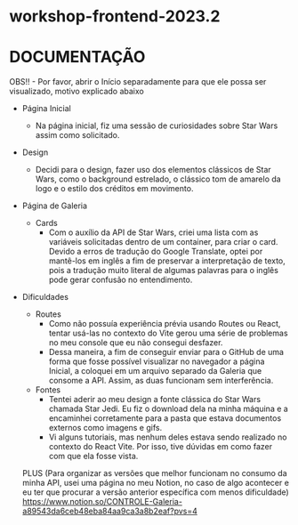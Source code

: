 # workshop-frontend-2023.2

# DOCUMENTAÇÃO

OBS!!
      - Por favor, abrir o Início separadamente para que ele possa ser visualizado, motivo explicado abaixo 
      

- Página Inicial
    - Na página inicial, fiz uma sessão de curiosidades sobre Star Wars assim como solicitado.
- Design
    - Decidi para o design, fazer uso dos elementos clássicos de Star Wars, como o background estrelado, o clássico tom de amarelo da logo e o estilo dos créditos em movimento.
- Página de Galeria
    - Cards
        - Com o auxílio da API de Star Wars, criei uma lista com as variáveis solicitadas dentro de um container, para criar o card. Devido a erros de tradução do Google Translate, optei por mantê-los em inglês a fim de preservar a interpretação de texto, pois a tradução muito literal de algumas palavras para o inglês pode gerar confusão no entendimento.
- Dificuldades
    - Routes
        - Como não possuía experiência prévia usando Routes ou React, tentar usá-las no contexto do Vite gerou uma série de problemas no meu console que eu não consegui desfazer.
        - Dessa maneira, a fim de conseguir enviar para o GitHub de uma forma que fosse possível visualizar no navegador a página Inicial, a coloquei em um arquivo separado da Galeria que consome a API. Assim, as duas funcionam sem interferência.
    - Fontes
        - Tentei aderir ao meu design a fonte clássica do Star Wars chamada Star Jedi. Eu fiz o download dela na minha máquina e a encaminhei corretamente para a pasta que estava documentos externos como imagens e gifs.
        - Vi alguns tutoriais, mas nenhum deles estava sendo realizado no contexto do React Vite. Por isso, tive dúvidas em como fazer com que ela fosse vista.
     
  PLUS (Para organizar as versões que melhor funcionam no consumo da minha API, usei uma página no meu Notion, no caso de algo acontecer e eu ter que procurar a versão anterior específica com menos dificuldade)
  https://www.notion.so/CONTROLE-Galeria-a89543da6ceb48eba84aa9ca3a8b2eaf?pvs=4

  
